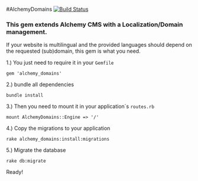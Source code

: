 #AlchemyDomains [![Build Status](https://secure.travis-ci.org/[magiclabs]/[alchemy_domains].png)](http://travis-ci.org/[magiclabs]/[alchemy_domains])

### This gem extends Alchemy CMS with a Localization/Domain management.
If your website is multilingual and the provided languages should depend on the requested (sub)domain, this gem is what you need.


1.) You just need to require it in your `Gemfile`

    gem 'alchemy_domains'

2.) bundle all dependencies

    bundle install

3.) Then you need to mount it in your application´s `routes.rb`

    mount AlchemyDomains::Engine => '/'

4.) Copy the migrations to your application

    rake alchemy_domains:install:migrations

5.) Migrate the database

    rake db:migrate

Ready!
